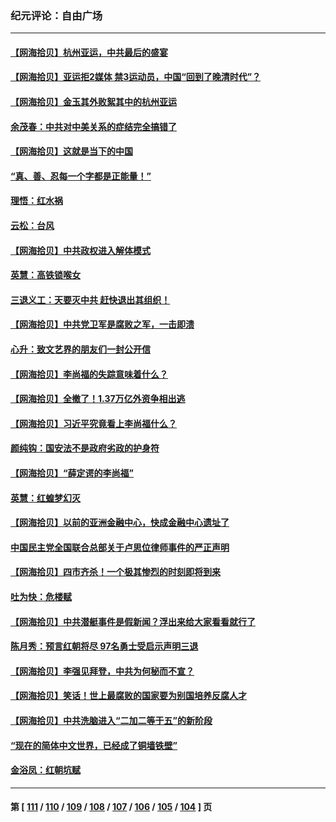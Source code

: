 ### 纪元评论：自由广场
---
#### [【网海拾贝】杭州亚运，中共最后的盛宴](../../pages/nsc993/n14081352.md) 
#### [【网海拾贝】亚运拒2媒体 禁3运动员，中国“回到了晚清时代”？](../../pages/nsc993/n14080503.md) 
#### [【网海拾贝】金玉其外败絮其中的杭州亚运](../../pages/nsc993/n14080086.md) 
#### [余茂春：中共对中美关系的症结完全搞错了](../../pages/nsc993/n14080061.md) 
#### [【网海拾贝】这就是当下的中国](../../pages/nsc993/n14079698.md) 
#### [“真、善、忍每一个字都是正能量！”](../../pages/nsc993/n14079694.md) 
#### [理悟：红水祸](../../pages/nsc993/n14079589.md) 
#### [云松：台风](../../pages/nsc993/n14079573.md) 
#### [【网海拾贝】中共政权进入解体模式](../../pages/nsc993/n14079101.md) 
#### [英慧：高铁锁喉女](../../pages/nsc993/n14079074.md) 
#### [三退义工：天要灭中共 赶快退出其组织！](../../pages/nsc993/n14078352.md) 
#### [【网海拾贝】中共党卫军是腐败之军，一击即溃](../../pages/nsc993/n14077615.md) 
#### [心升：致文艺界的朋友们一封公开信](../../pages/nsc993/n14077600.md) 
#### [【网海拾贝】李尚福的失踪意味着什么？](../../pages/nsc993/n14076892.md) 
#### [【网海拾贝】全撤了！1.37万亿外资争相出逃](../../pages/nsc993/n14076102.md) 
#### [【网海拾贝】习近平究竟看上李尚福什么？](../../pages/nsc993/n14075502.md) 
#### [颜纯钩：国安法不是政府劣政的护身符](../../pages/nsc993/n14074930.md) 
#### [【网海拾贝】“薛定谔的李尚福”](../../pages/nsc993/n14074918.md) 
#### [英慧：红蝗梦幻灭](../../pages/nsc993/n14074928.md) 
#### [【网海拾贝】以前的亚洲金融中心，快成金融中心遗址了](../../pages/nsc993/n14074311.md) 
#### [中国民主党全国联合总部关于卢思位律师事件的严正声明](../../pages/nsc993/n14074079.md) 
#### [【网海拾贝】四市齐杀！一个极其惨烈的时刻即将到来](../../pages/nsc993/n14073609.md) 
#### [吐为快：危楼赋](../../pages/nsc993/n14073578.md) 
#### [【网海拾贝】中共潜艇事件是假新闻？浮出来给大家看看就行了](../../pages/nsc993/n14072866.md) 
#### [陈月秀：预言红朝将尽 97名勇士受启示声明三退](../../pages/nsc993/n14072273.md) 
#### [【网海拾贝】李强见拜登，中共为何秘而不宣？](../../pages/nsc993/n14071986.md) 
#### [【网海拾贝】笑话！世上最腐败的国家要为别国培养反腐人才](../../pages/nsc993/n14071358.md) 
#### [【网海拾贝】中共洗脑进入“二加二等于五”的新阶段](../../pages/nsc993/n14070879.md) 
#### [“现在的简体中文世界，已经成了铜墙铁壁”](../../pages/nsc993/n14070133.md) 
#### [金浴凤：红朝坑赋](../../pages/nsc993/n14070310.md) 

---
#### 第 [ [111](./111.md) / [110](./110.md) / [109](./109.md) / [108](./108.md) / [107](./107.md) / [106](./106.md) / [105](./105.md) / [104](./104.md) ] 页
